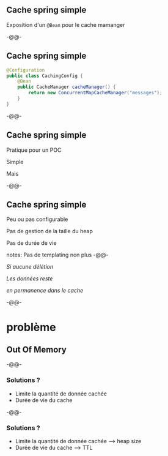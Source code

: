 ## Cache spring simple

Exposition d'un `@Bean` pour le cache mamanger

-@@-

## Cache spring simple

```java
@Configuration
public class CachingConfig {
    @Bean
    public CacheManager cacheManager() {
        return new ConcurrentMapCacheManager("messages");
    }
}
```

-@@-

## Cache spring simple

Pratique pour un POC

Simple

Mais<!-- .element class="fragment" style="font-family: 'Sedgwick Ave', cursive; font-size: 1.5em; color: crimson;" -->

-@@-

## Cache spring simple

Peu ou pas configurable

Pas de gestion de la taille du heap

Pas de durée de vie

notes:
Pas de templating non plus
-@@-
<!-- .slide: data-background="./images/Wile_E_Coyote_06.png" data-background-size="24%" data-background-position="left bottom" -->
*Si aucune délétion*

*Les données reste*

*en permanence dans le cache*

-@@-
<!-- .slide: data-background="./images/nuclear-explosion.jpg" data-background-size="100%" data-background-position="center center" -->
# problème <!-- .element style="color: black; font-family: 'Bangers', cursive;" -->

## Out Of Memory <!-- .element class="fragment" style="color: white; font-family: 'Bangers', cursive;" -->

-@@-

### Solutions ?

* Limite la quantité de donnée cachée
* Durée de vie du cache

-@@-

### Solutions ?

* Limite la quantité de donnée cachée --> heap size
* Durée de vie du cache --> TTL


